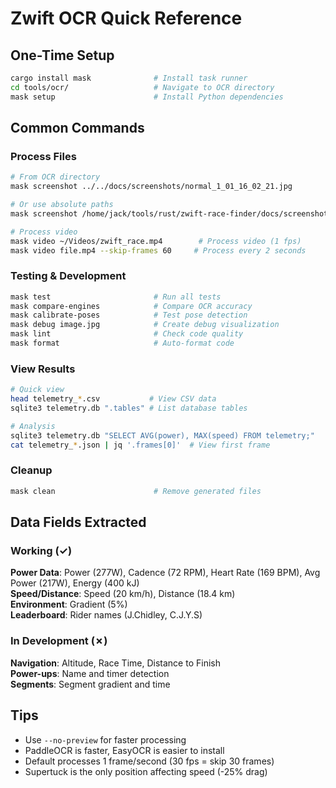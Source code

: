 # Zwift OCR Quick Reference

## One-Time Setup
```bash
cargo install mask              # Install task runner
cd tools/ocr/                   # Navigate to OCR directory  
mask setup                      # Install Python dependencies
```

## Common Commands

### Process Files
```bash
# From OCR directory
mask screenshot ../../docs/screenshots/normal_1_01_16_02_21.jpg

# Or use absolute paths
mask screenshot /home/jack/tools/rust/zwift-race-finder/docs/screenshots/normal_1_01_16_02_21.jpg

# Process video
mask video ~/Videos/zwift_race.mp4        # Process video (1 fps)
mask video file.mp4 --skip-frames 60     # Process every 2 seconds
```

### Testing & Development
```bash
mask test                       # Run all tests
mask compare-engines            # Compare OCR accuracy
mask calibrate-poses            # Test pose detection
mask debug image.jpg            # Create debug visualization
mask lint                       # Check code quality
mask format                     # Auto-format code
```

### View Results
```bash
# Quick view
head telemetry_*.csv           # View CSV data
sqlite3 telemetry.db ".tables" # List database tables

# Analysis
sqlite3 telemetry.db "SELECT AVG(power), MAX(speed) FROM telemetry;"
cat telemetry_*.json | jq '.frames[0]'  # View first frame
```

### Cleanup
```bash
mask clean                      # Remove generated files
```

## Data Fields Extracted

### Working (✓)
**Power Data**: Power (277W), Cadence (72 RPM), Heart Rate (169 BPM), Avg Power (217W), Energy (400 kJ)  
**Speed/Distance**: Speed (20 km/h), Distance (18.4 km)  
**Environment**: Gradient (5%)  
**Leaderboard**: Rider names (J.Chidley, C.J.Y.S)

### In Development (✗)
**Navigation**: Altitude, Race Time, Distance to Finish  
**Power-ups**: Name and timer detection  
**Segments**: Segment gradient and time

## Tips
- Use `--no-preview` for faster processing
- PaddleOCR is faster, EasyOCR is easier to install
- Default processes 1 frame/second (30 fps = skip 30 frames)
- Supertuck is the only position affecting speed (-25% drag)